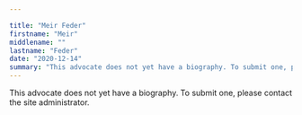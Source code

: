 ```yaml
---

title: "Meir Feder"
firstname: "Meir"
middlename: ""
lastname: "Feder"
date: "2020-12-14"
summary: "This advocate does not yet have a biography. To submit one, please contact the site administrator."
---
```

This advocate does not yet have a biography. To submit one, please contact the site administrator.

